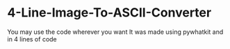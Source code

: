 # 4-Line-Image-To-ASCII-Converter
You may use the code wherever you want
It was made using pywhatkit and in 4 lines of code
